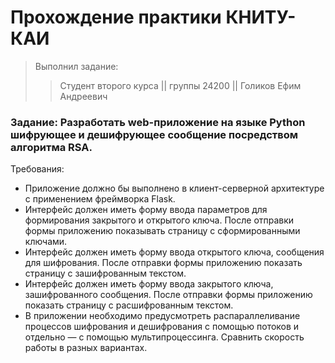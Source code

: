 # Прохождение практики КНИТУ-КАИ #
> Выполнил задание:
>> Студент второго курса || группы 24200 || Голиков Ефим Андреевич

### Задание: Разработать web-приложение на языке Python шифрующее и дешифрующее сообщение посредством алгоритма RSA. ###

Требования:
* Приложение должно бы выполнено в клиент-серверной архитектуре с применением фреймворка Flask.
* Интерфейс должен иметь форму ввода параметров для формирования закрытого и открытого ключа. После отправки формы приложению показывать страницу с сформированными ключами.
* Интерфейс должен иметь форму ввода открытого ключа, сообщения для шифрования. После отправки формы приложению показать страницу с зашифрованным текстом.
* Интерфейс должен иметь форму ввода закрытого ключа, зашифрованного сообщения. После отправки формы приложению показать страницу с расшифрованным текстом.
* В приложении необходимо предусмотреть распараллеливание процессов шифрования и дешифрования с помощью потоков и отдельно — с помощью мультипроцессинга. Сравнить скорость работы в разных вариантах. 